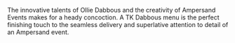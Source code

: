 The innovative talents of Ollie Dabbous and the creativity of Ampersand Events makes for a heady concoction. 
A TK Dabbous menu is the perfect finishing touch to the seamless delivery and superlative attention to detail of an Ampersand event. 